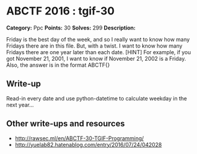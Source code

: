 # ABCTF 2016 : tgif-30

**Category:** Ppc
**Points:** 30
**Solves:** 299
**Description:**

Friday is the best day of the week, and so I really want to know how many Fridays there are in this file. But, with a twist. I want to know how many Fridays there are one year later than each date.
[HINT] For example, if you got November 21, 2001, I want to know if November 21, 2002 is a Friday. Also, the answer is in the format ABCTF{}

## Write-up

Read-in every date and use python-datetime to calculate weekday in the next year...


## Other write-ups and resources

* http://rawsec.ml/en/ABCTF-30-TGIF-Programming/
* http://yuelab82.hatenablog.com/entry/2016/07/24/042028
